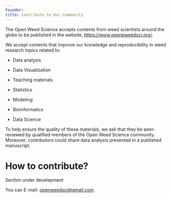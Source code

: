 ```yaml
---
Founder: 
title: Contribute to Our Community
---
```


The Open Weed Science accepts contents from weed scientists around the globe to be published in the website,  https://www.openpweedsci.org/. 

We accept contents that improve our knowledge and reproducibility in weed research topics related to:

- Data analysis

- Data Visualization

- Teaching materials

- Statistics

- Modeling

- Bioinformatics

- Data Science


To help ensure the quality of these materials, we ask that they be peer-reviewed by qualified members of the Open Weed Science community. Moreover, contributors could share data analysis presented in a published manuscript. 


# How to contribute?

Section under develepment

You can E-mail: openweedsci@gmail.com
